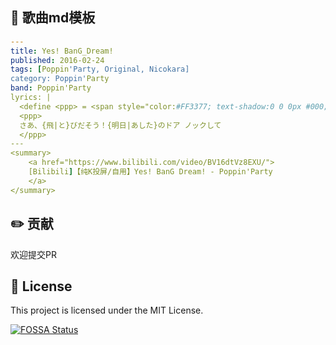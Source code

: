 

## 📝 歌曲md模板

```yaml
---
title: Yes! BanG_Dream!
published: 2016-02-24
tags: [Poppin'Party, Original, Nicokara]
category: Poppin'Party
band: Poppin'Party
lyrics: |
  <define <ppp> = <span style="color:#FF3377; text-shadow:0 0 0px #000;">>
  <ppp>
  さあ、{飛|と}びだそう！{明日|あした}のドア ノックして
  </ppp>
---
<summary>
    <a href="https://www.bilibili.com/video/BV16dtVz8EXU/">
    [Bilibili]【纯K投屏/自用】Yes! BanG Dream! - Poppin'Party
    </a>
</summary>
```

## ✏️ 贡献

欢迎提交PR

## 📄 License

This project is licensed under the MIT License.

[![FOSSA Status](https://app.fossa.com/api/projects/git%2Bgithub.com%2FStarFreedomX%2Ffuwari-bandorilyrics-web.svg?type=large&issueType=license)](https://app.fossa.com/projects/git%2Bgithub.com%2FStarFreedomX%2Ffuwari-bandorilyrics-web?ref=badge_large&issueType=license)

